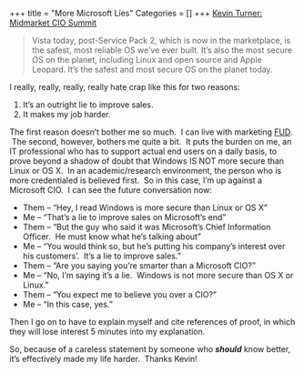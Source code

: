 +++
title = "More Microsoft Lies"
Categories = []
+++
<a href="http://www.microsoft.com/presspass/exec/turner/2009/04-06MMCIOSummit.mspx" target="_blank">Kevin Turner: Midmarket CIO Summit</a>

> Vista today, post-Service Pack 2, which is now in the marketplace, is the safest, most reliable OS we&#8217;ve ever built. It&#8217;s also the most secure OS on the planet, including Linux and open source and Apple Leopard. It&#8217;s the safest and most secure OS on the planet today.

I really, really, really, really hate crap like this for two reasons:

1.  It&#8217;s an outright lie to improve sales.
2.  It makes my job harder.

The first reason doesn&#8217;t bother me so much.  I can live with marketing <a href="http://en.wikipedia.org/wiki/Fear,_uncertainty_and_doubt" target="_blank">FUD</a>.  The second, however, bothers me quite a bit.  It puts the burden on me, an IT professional who has to support actual end users on a daily basis, to prove beyond a shadow of doubt that Windows IS NOT more secure than Linux or OS X.  In an academic/research environment, the person who is more credentialed is believed first.  So in this case, I&#8217;m up against a Microsoft CIO.  I can see the future conversation now:

*   Them &#8211; &#8220;Hey, I read Windows is more secure than Linux or OS X&#8221;
*   Me &#8211; &#8220;That&#8217;s a lie to improve sales on Microsoft&#8217;s end&#8221;
*   Them &#8211; &#8220;But the guy who said it was Microsoft&#8217;s Chief Information Officer.  He must know what he&#8217;s talking about&#8221;
*   Me &#8211; &#8220;You would think so, but he&#8217;s putting his company&#8217;s interest over his customers&#8217;.  It&#8217;s a lie to improve sales.&#8221;
*   Them &#8211; &#8220;Are you saying you&#8217;re smarter than a Microsoft CIO?&#8221;
*   Me &#8211; &#8220;No, I&#8217;m saying it&#8217;s a lie.  Windows is not more secure than OS X or Linux.&#8221;
*   Them &#8211; &#8220;You expect me to believe you over a CIO?&#8221;
*   Me &#8211; &#8220;In this case, yes.&#8221;

Then I go on to have to explain myself and cite references of proof, in which they will lose interest 5 minutes into my explanation.

So, because of a careless statement by someone who ***should*** know better, it&#8217;s effectively made my life harder.  Thanks Kevin!
